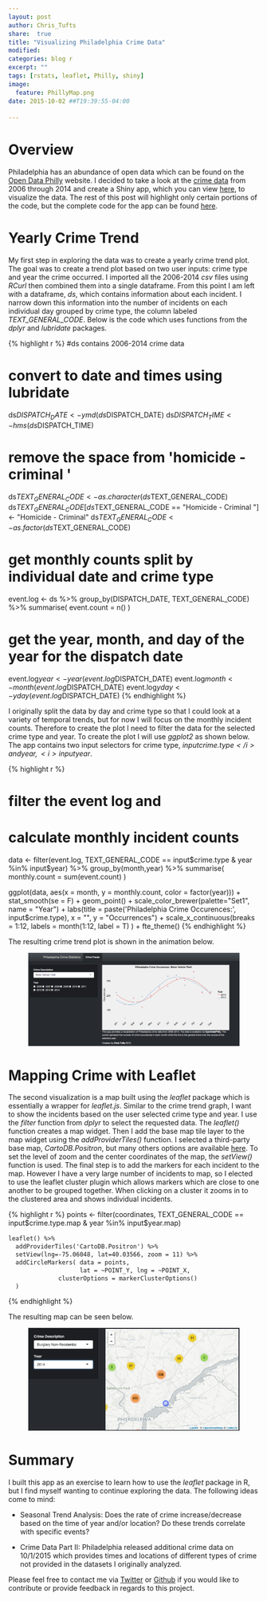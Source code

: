 ```yaml
---
layout: post
author: Chris_Tufts
share:  true
title: "Visualizing Philadelphia Crime Data"
modified:
categories: blog r
excerpt: ""
tags: [rstats, leaflet, Philly, shiny]
image:
  feature: PhillyMap.png
date: 2015-10-02 ##T19:39:55-04:00

---
```


# Overview
Philadelphia has an abundance of open data which can be found on the [Open Data Philly](https://www.opendataphilly.org/) website.  I decided to take a look at the [crime data](https://www.opendataphilly.org/dataset/crime-incidents) from 2006 through 2014 and create a Shiny app, which you can view [here](https://miningthedetails.shinyapps.io/PhilaCrime), to visualize the data.  The rest of this post will highlight only certain portions of the code, but the complete code for the app can be found [here](https://github.com/ctufts/Philadelphia-Crime-Visualizations).

# Yearly Crime Trend  
My first step in exploring the data was to create a yearly crime trend plot. The goal was to create a trend plot based on two user inputs: crime type and year the crime occurred. I imported all the 2006-2014 <i>csv</i> files using <i>RCurl</i> then combined them into a single dataframe.  From this point I am left with a dataframe, <i>ds</i>, which contains information about each incident.  I narrow down this information into the number of incidents on each individual day grouped by crime type, the column labeled <i>TEXT_GENERAL_CODE</i>.  Below is the code which uses functions from the <i>dplyr</i> and <i>lubridate</i> packages.

{% highlight r %}
#ds contains 2006-2014 crime data

# convert to date and times using lubridate
ds$DISPATCH_DATE <- ymd(ds$DISPATCH_DATE)
ds$DISPATCH_TIME <- hms(ds$DISPATCH_TIME)


# remove the space from 'homicide - criminal '
ds$TEXT_GENERAL_CODE <- as.character(ds$TEXT_GENERAL_CODE)
ds$TEXT_GENERAL_CODE[ds$TEXT_GENERAL_CODE == "Homicide - Criminal "] <- 
  "Homicide - Criminal"
ds$TEXT_GENERAL_CODE <- as.factor(ds$TEXT_GENERAL_CODE)

# get monthly counts split by individual date and crime type
event.log <- ds %>% group_by(DISPATCH_DATE, TEXT_GENERAL_CODE) %>%
  summarise(
    event.count = n()
  )

# get the year, month, and day of the year for the dispatch date
event.log$year <- year(event.log$DISPATCH_DATE)
event.log$month <- month(event.log$DISPATCH_DATE)
event.log$yday   <- yday(event.log$DISPATCH_DATE)
{% endhighlight %}

I originally split the data by day and crime type so that I could look at a variety of temporal trends, but for now I will focus on the monthly incident counts.  Therefore to create the plot I need to filter the data for the selected crime type and year.  To create the plot I will use <i>ggplot2</i> as shown below. The app contains two input selectors for crime type, <i>input$crime.type</i> and year, <i>input$year</i>. 

{% highlight r %}
# filter the event log and 
# calculate monthly incident counts
  data <- filter(event.log, 
                     TEXT_GENERAL_CODE == input$crime.type & 
                       year %in% input$year) %>%
                       group_by(month,year) %>%
                       summarise(
                         monthly.count = sum(event.count)
                       )

  ggplot(data, 
         aes(x = month, y = monthly.count, color = factor(year))) +
    stat_smooth(se = F) + geom_point() + 
    scale_color_brewer(palette="Set1",
                       name = "Year") + 
      labs(title = paste('Philadelphia Crime Occurences:', input$crime.type),
           x = "", y = "Occurrences") + 
    scale_x_continuous(breaks = 1:12, labels = month(1:12, label = T) ) +
    fte_theme()
{% endhighlight %}

The resulting crime trend plot is shown in the animation below. 

<figure>
  <img src="/images/shinyGif/crimeTrend.gif" alt="image">
</figure> 


# Mapping Crime with Leaflet
The second visualization is a map built using the <i>leaflet</i> package which is essentially a wrapper for <i>leaflet.js</i>.  Similar to the crime trend graph, I want to show the incidents based on the user selected crime type and year.  I use the <i>filter</i> function from <i>dplyr</i> to select the requested data.  The <i>leaflet()</i> function creates a map widget. Then I add the base map tile layer to the map widget using the <i>addProviderTiles()</i> function.  I selected a third-party base map, <i>CartoDB.Positron</i>, but many others options are available [here](http://leaflet-extras.github.io/leaflet-providers/preview/index.html).  To set the level of zoom and the center coordinates of the map, the <i>setView()</i> function is used. The final step is to add the markers for each incident to the map.  However I have a very large number of incidents to map, so I elected to use the leaflet cluster plugin which allows markers which are close to one another to be grouped together. When clicking on a cluster it zooms in to the clustered area and shows individual incidents.  


{% highlight r %}
points <- filter(coordinates, 
                     TEXT_GENERAL_CODE == input$crime.type.map & 
                       year %in% input$year.map)
    
    leaflet() %>%
      addProviderTiles('CartoDB.Positron') %>%
      setView(lng=-75.06048, lat=40.03566, zoom = 11) %>%
      addCircleMarkers( data = points,
                        lat = ~POINT_Y, lng = ~POINT_X,
                  clusterOptions = markerClusterOptions()
      )

{% endhighlight %}

The resulting map can be seen below. 

<figure>
  <img src="/images/shinyGif/phillyCrimeMap.gif" alt="image">
</figure> 

# Summary
I built this app as an exercise to learn how to use the <i>leaflet</i> package in R, but I find myself wanting to continue exploring the data. The following ideas come to mind:

* Seasonal Trend Analysis: Does the rate of crime increase/decrease based on the time of year and/or location?  Do these trends correlate with specific events?

* Crime Data Part II: Philadelphia released additional crime data on 10/1/2015 which provides times and locations of different types of crime not provided in the datasets I originally analyzed.  

Please feel free to contact me via [Twitter](http://twitter.com/devlintufts) or [Github](https://github.com/ctufts/Philadelphia-Crime-Visualizations) if you would like to contribute or provide feedback in regards to this project. 









[jekyll-gh]: https://github.com/jekyll/jekyll
[jekyll]:    http://jekyllrb.com
